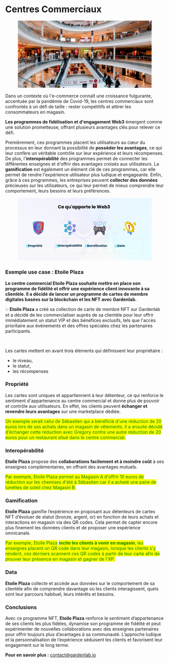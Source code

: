 # Centres Commerciaux

<figure><img src="../.gitbook/assets/image (1).png" alt=""><figcaption></figcaption></figure>



Dans un contexte où l'e-commerce connaît une croissance fulgurante, accentuée par la pandémie de Covid-19, les centres commerciaux sont confrontés à un défi de taille : rester compétitifs et attirer les consommateurs en magasin.

&#x20;**Les programmes de fidélisation et d'engagement Web3** émergent comme une solution prometteuse, offrant plusieurs avantages clés pour relever ce défi.

Premièrement, ces programmes placent les utilisateurs au cœur du processus en leur donnant la possibilité de **posséder les avantages**, ce qui leur confère un véritable contrôle sur leur expérience et leurs récompenses. De plus, l'**interopérabilité** des programmes permet de connecter les différentes enseignes et d'offrir des avantages croisés aux utilisateurs. La **gamification** est également un élément clé de ces programmes, car elle permet de rendre l'expérience utilisateur plus ludique et engageante. Enfin, grâce à ces programmes, les entreprises peuvent **collecter des données** précieuses sur les utilisateurs, ce qui leur permet de mieux comprendre leur comportement, leurs besoins et leurs préférences.

<figure><img src="../.gitbook/assets/Une saturation de vos moyens de communication, due à une utilisation excessive et inefficace des réseaux sociaux, des emails et des SMS Des difficultés à captiver et à divertir vos supporters pendant et après l (6).png" alt=""><figcaption></figcaption></figure>

### Exemple use case : **Etoile Plaza**



**Le centre commercial Etoile Plaza souhaite mettre en place son programme de fidélité et offrir une expérience client innovante à sa clientèle. Il a décidé de lancer un programme de cartes de membre digitales basées sur la blockchain et les NFT avec Gardenlab.**



:bulb:  **Etoile Plaza** a créé sa collection de carte de membre NFT sur Gardenlab et a décidé de les commercialiser auprès de sa clientèle pour leur offrir immédiatement un statut VIP et des bénéfices exclusifs, tels que l'accès prioritaire aux événements et des offres spéciales chez les partenaires participants.



<figure><img src="../.gitbook/assets/Platinum_01_1 (1) (1).gif" alt="" width="259"><figcaption></figcaption></figure>

Les cartes mettent en avant trois éléments qui définissent leur propriétaire :

* le niveau,&#x20;
* le statut,
* les récompenses&#x20;





### Propriété&#x20;

Les cartes sont uniques et appartiennent à leur détenteur, ce qui renforce le sentiment d'appartenance au centre commercial et donne plus de pouvoir et contrôle aux utilisateurs. En effet, les clients peuvent **échanger et revendre leurs avantages** sur une marketplace dédiée.

<mark style="color:green;">Un exemple serait celui de Sébastien qui a bénéficié d'une réduction de 20 euros lors de ses achats dans un magasin de vêtements. Il a ensuite décidé d'échanger cette réduction avec Gregory contre une autre réduction de 20 euros pour un restaurant situé dans le centre commercial.</mark>



### Interopérabilité

**Etoile Plaza** propose des **collaborations facilement et à moindre coût** à ses enseignes complémentaires, en offrant des avantages mutuels.

<mark style="color:green;">Par exemple, Etoile Plaza permet au Magasin A d'offrir 10 euros de réduction sur les chemises d'été à Sébastien car il a acheté une paire de lunettes de soleil chez Magasin B.</mark>



### Gamification

**Etoile Plaza** gamifie l’expérience en proposant aux détenteurs de cartes NFT d’évoluer de statut (bronze, argent, or) en fonction de leurs achats et interactions en magasin via des QR codes. Cela permet de capter encore plus finement les données clients et de proposer une expérience omnicanale.

<mark style="color:green;">Par exemple, Etoile Plaza</mark> <mark style="color:green;"></mark><mark style="color:green;">**incite les clients à venir en magasin**</mark><mark style="color:green;">, les enseignes placent un QR code dans leur magasin, lorsque les clients s'y rendent, ces derniers scannent ces QR codes à partir de leur carte afin de prouver leur présence en magasin et gagner de l'XP.</mark>



### Data

**Etoile Plaza** collecte et accède aux données sur le comportement de sa clientèle afin de comprendre davantage où les clients interagissent, quels sont leur parcours habituel, leurs intérêts et besoins.



### Conclusions

Avec ce programme NFT, **Etoile Plaza** renforce le sentiment d’appartenance de ses clients les plus fidèles, dynamise son programme de fidélité et peut expérimenter de nouvelles collaborations avec des enseignes partenaires pour offrir toujours plus d’avantages à sa communauté. L’approche ludique et la personnalisation de l’expérience séduisent les clients et favorisent leur engagement sur le long terme.



**Pour en savoir plus :** [contact@gardenlab.io](mailto:contact@gardenlab.io)



















